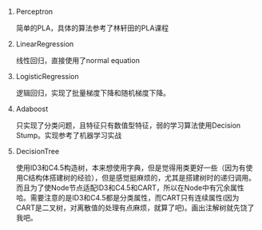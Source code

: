 1. Perceptron

    简单的PLA，具体的算法参考了林轩田的PLA课程

2. LinearRegression

    线性回归，直接使用了normal equation

3. LogisticRegression

    逻辑回归，实现了批量梯度下降和随机梯度下降。

4. Adaboost

    只实现了分类问题，且特征只有数值型特征，弱的学习算法使用Decision Stump。实现参考了机器学习实战
    
5. DecisionTree

    使用ID3和C4.5构造树，本来想使用字典，但是觉得用类更好一些（因为有使用C结构体搭建树的经验），但是感觉挺麻烦的，尤其是搭建树时的递归调用。而且为了使Node节点适配ID3和C4.5和CART，所以在Node中有冗余属性哈。需要注意的是ID3和C4.5都是分类属性，而CART只有连续属性(因为CART是二叉树，对离散值的处理有点麻烦，就算了吧)。画出注解树就先饶了我吧。

